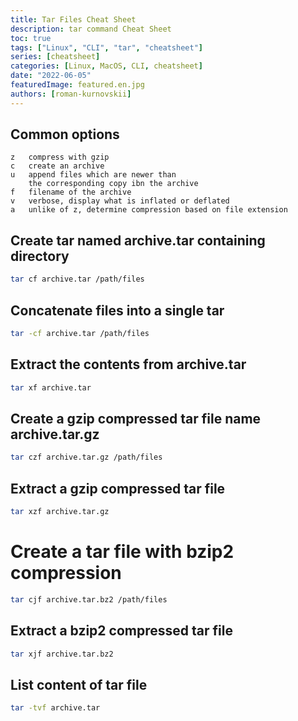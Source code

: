 ```yaml
---
title: Tar Files Cheat Sheet
description: tar command Cheat Sheet
toc: true
tags: ["Linux", "CLI", "tar", "cheatsheet"]
series: [cheatsheet]
categories: [Linux, MacOS, CLI, cheatsheet]
date: "2022-06-05"
featuredImage: featured.en.jpg
authors: [roman-kurnovskii]
---
```


## Common options

    z	compress with gzip
    c	create an archive
    u	append files which are newer than 
        the corresponding copy ibn the archive
    f	filename of the archive
    v	verbose, display what is inflated or deflated
    a	unlike of z, determine compression based on file extension

## Create tar named archive.tar containing directory

```bash
tar cf archive.tar /path/files
```

## Concatenate files into a single tar

```bash
tar -cf archive.tar /path/files
```
## Extract the contents from archive.tar

```bash
tar xf archive.tar
```

## Create a gzip compressed tar file name archive.tar.gz

```bash
tar czf archive.tar.gz /path/files
```

## Extract a gzip compressed tar file

```bash
tar xzf archive.tar.gz
```

# Create a tar file with bzip2 compression

```bash
tar cjf archive.tar.bz2 /path/files
```

## Extract a bzip2 compressed tar file

```bash
tar xjf archive.tar.bz2
```

## List content of tar file

```bash
tar -tvf archive.tar
```